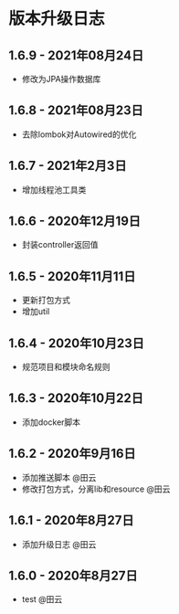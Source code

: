 # 版本升级日志

## 1.6.9 - 2021年08月24日

- 修改为JPA操作数据库

## 1.6.8 - 2021年08月23日

- 去除lombok对Autowired的优化

## 1.6.7 - 2021年2月3日

- 增加线程池工具类

## 1.6.6 - 2020年12月19日

- 封装controller返回值

## 1.6.5 - 2020年11月11日

- 更新打包方式
- 增加util

## 1.6.4 - 2020年10月23日

- 规范项目和模块命名规则

## 1.6.3 - 2020年10月22日

- 添加docker脚本

## 1.6.2 - 2020年9月16日

- 添加推送脚本 @田云
- 修改打包方式，分离lib和resource @田云

## 1.6.1 - 2020年8月27日

- 添加升级日志 @田云

## 1.6.0 - 2020年8月27日

- test @田云
